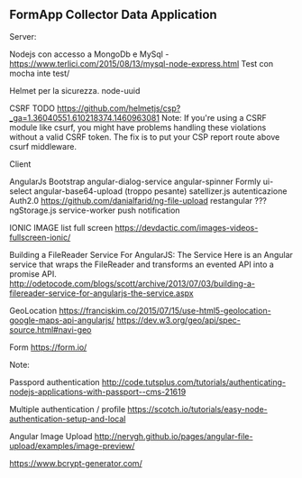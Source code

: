 ## FormApp Collector Data Application


Server:

Nodejs con accesso a 
MongoDb e 
MySql - https://www.terlici.com/2015/08/13/mysql-node-express.html
Test con mocha inte test/

Helmet per la sicurezza. node-uuid

CSRF TODO
https://github.com/helmetjs/csp?_ga=1.36040551.610218374.1460963081
Note: If you're using a CSRF module like csurf, you might have problems handling these violations without a valid CSRF token. The fix is to put your CSP report route above csurf middleware.


Client

AngularJs
Bootstrap 
angular-dialog-service
angular-spinner
Formly ui-select angular-base64-upload (troppo pesante)
satellizer.js autenticazione Auth2.0
https://github.com/danialfarid/ng-file-upload
restangular ???
ngStorage.js
service-worker
push notification

IONIC IMAGE list full screen
https://devdactic.com/images-videos-fullscreen-ionic/

Building a FileReader Service For AngularJS: The Service
Here is an Angular service that wraps the FileReader and transforms an evented API into a promise API.
http://odetocode.com/blogs/scott/archive/2013/07/03/building-a-filereader-service-for-angularjs-the-service.aspx

GeoLocation
https://franciskim.co/2015/07/15/use-html5-geolocation-google-maps-api-angularjs/
https://dev.w3.org/geo/api/spec-source.html#navi-geo


Form
https://form.io/

Note:

Passpord authentication
http://code.tutsplus.com/tutorials/authenticating-nodejs-applications-with-passport--cms-21619

Multiple authentication / profile
https://scotch.io/tutorials/easy-node-authentication-setup-and-local


Angular Image Upload 
http://nervgh.github.io/pages/angular-file-upload/examples/image-preview/


https://www.bcrypt-generator.com/
